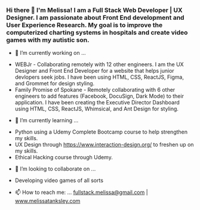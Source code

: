 ### Hi there 👋 I'm Melissa! I am a Full Stack Web Developer | UX Designer. I am passionate about Front End development and User Experience Research. My goal is to improve the computerized charting systems in hospitals and create video games with my autistic son.


- 🔭 I’m currently working on ...
* WEBJr - Collaborating remotely with 12 other engineers. I am the UX Designer and Front End Developer for a website that helps junior devlopers seek jobs. I have been using HTML, CSS, ReactJS, Figma, and Grommet for design styling. 
* Family Promise of Spokane - Remotely collaborating with 6 other engineers to add features (Facebook, DocuSign, Dark Mode) to their application. I have been creating the Executive Director Dashboard using HTML, CSS, ReactJS, Whimsical, and Ant Design for styling.  

- 🌱 I’m currently learning ...
* Python using a Udemy Complete Bootcamp course to help strengthen my skills.
* UX Design through https://www.interaction-design.org/ to freshen up on my skills. 
* Ethical Hacking course through Udemy.

- 👯 I’m looking to collaborate on ...
* Developing video games of all sorts

- 📫 How to reach me: ... fullstack.melissa@gmail.com | www.melissatanksley.com


